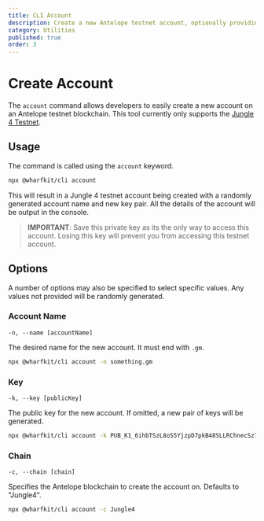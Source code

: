 ```yaml
---
title: CLI Account
description: Create a new Antelope testnet account, optionally providing a public key or account name.
category: Utilities
published: true
order: 3
---
```


# Create Account

The `account` command allows developers to easily create a new account on an Antelope testnet blockchain. This tool currently only supports the [Jungle 4 Testnet](https://jungletestnet.io/).

## Usage

The command is called using the `account` keyword.

```bash
npx @wharfkit/cli account
```

This will result in a Jungle 4 testnet account being created with a randomly generated account name and new key pair. All the details of the account will be output in the console.

> **IMPORTANT**: Save this private key as its the only way to access this account. Losing this key will prevent you from accessing this testnet account.

## Options

A number of options may also be specified to select specific values. Any values not provided will be randomly generated.

### Account Name

`-n, --name [accountName]`

The desired name for the new account. It must end with `.gm`.

```bash
npx @wharfkit/cli account -n something.gm
```

### Key

`-k, --key [publicKey]`

The public key for the new account. If omitted, a new pair of keys will be generated.

```bash
npx @wharfkit/cli account -k PUB_K1_6ihbTSzL8oS5YjzpD7pkB48SLLRChnecSz7s619RcPtnaiotci
```

### Chain

`-c, --chain [chain]`

Specifies the Antelope blockchain to create the account on. Defaults to "Jungle4".

```bash
npx @wharfkit/cli account -c Jungle4
```
